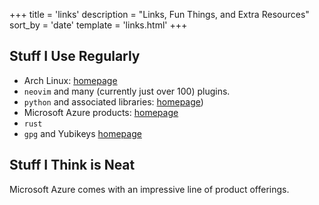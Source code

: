 +++
title = 'links'
description = "Links, Fun Things, and Extra Resources"
sort_by = 'date'
template = 'links.html'
+++

## Stuff I Use Regularly
- Arch Linux: [homepage](https://archlinux.org)
- `neovim` and many (currently just over 100) plugins.
- `python` and associated libraries: [homepage](https://python.org))
- Microsoft Azure products: [homepage](https://azure.microsoft.com)
- `rust`
- `gpg` and Yubikeys [homepage](https://yubico.com/products/yubikey-5-overview/)

## Stuff I Think is Neat



Microsoft Azure comes with an impressive line of product offerings.

